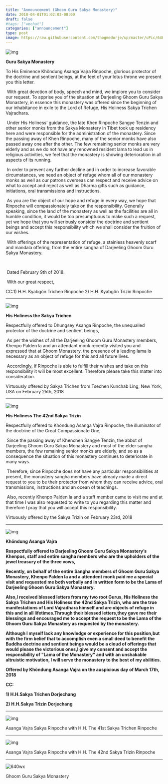 ```yaml
---
title: "Announcement (Ghoom Guru Sakya Monastery)"
date: 2018-04-01T01:02:03-08:00
draft: false
#tags: ["wechat"]
categories: ["announcement"]
type: post
image: https://raw.githubusercontent.com/thogmedorje/up/master/uPic/640-20200510092706928.jpeg
---
```



![img](https://raw.githubusercontent.com/thogmedorje/up/master/uPic/640-20200510092706928.jpeg)


**Guru Sakya Monastery**



To His Eminence Khöndung Asanga Vajra Rinpoche, glorious protector of the doctrine and sentient beings, at the feet of your lotus throne we present you this letter.



​    With great devotion of body, speech and mind, we implore you to consider our request.  To apprise you of the situation at Darjeeling Ghoom Guru Sakya Monastery, in essence this monastery was offered since the beginning of our inhabitance in exile to the Lord of Refuge, His Holiness Sakya Trichen Vajradhara.



​    Under His Holiness’ guidance, the late Khen Rinpoche Sangye Tenzin and other senior monks from the Sakya Monastery in Tibet took up residency here and were responsible for the administration of the monastery.  Since the passing away of Khen Rinpoche, many of the senior monks have also passed away one after the other. The few remaining senior monks are very elderly and as we do not have any renowned resident lama to lead us in religious activities, we feel that the monastery is showing deterioration in all aspects of its running.

 

​    In order to prevent any further decline and in order to increase favorable circumstances, we need an object of refuge whom all of our monastery monks as well as our patrons overseas can respect and receive advice on what to accept and reject as well as Dharma gifts such as guidance, initiations, oral transmissions and instructions.



​    As you are the object of our hope and refuge in every way, we hope that Rinpoche will compassionately take on the responsibility. Generally speaking, since the land of the monastery as well as the facilities are all in humble condition, it would be too presumptuous to make such a request, yet we hope that you will seriously consider the doctrine and sentient beings and accept this responsibility which we shall consider the fruition of our wishes.

 

​    With offerings of the representation of refuge, a stainless heavenly scarf and mandala offering, from the entire sangha of Darjeeling Ghoom Guru Sakya Monastery. 

​          

​    Dated February 9th of 2018.

​    With our great respect,



CC:1) H.H. Kyabgön Trichen Rinpoche 2) H.H. Kyabgön Trizin Rinpoche



---


![img](https://raw.githubusercontent.com/thogmedorje/up/master/uPic/640-20200510092657930.jpeg)

**His Holiness the Sakya Trichen**

 

Respectfully offered to Dhungsey Asanga Rinpoche, the unequalled protector of the doctrine and sentient beings,

 

​    As per the wishes of all the Darjeeling Ghoom Guru Monastery members, Khenpo Palden la and an attendant monk recently visited you and expressed that at Ghoom Monastery, the presence of a leading lama is necessary as an object of refuge for this and all future lives.



​    Accordingly, if Rinpoche is able to fulfill their wishes and take on this responsibility it will be most excellent.  Therefore please take this matter into consideration.





Virtuously offered by Sakya Trichen from Tsechen Kunchab Ling, New York, USA on February 25th, 2018



---


![img](https://raw.githubusercontent.com/thogmedorje/up/master/uPic/640-20200510092649010.jpeg)



**His Holiness The 42nd Sakya Trizin**




Respectfully offered to Khöndung Asanga Vajra Rinpoche, the illuminator of the doctrine of the Great Compassionate One,



​    Since the passing away of Khenchen Sangye Tenzin, the abbot of Darjeeling Ghoom Guru Sakya Monastery and most of the elder sangha members, the few remaining senior monks are elderly, and so as a consequence the situation of this monastery continues to deteriorate in many ways.



​    Therefore, since Rinpoche does not have any particular responsibilities at present, the monastery sangha members have already made a direct request to you to be their protector from whom they can receive advice, oral transmissions, instructions and an ocean of teachings.



​    Also, recently Khenpo Palden la and a staff member came to visit me and at that time I was also requested to write to you regarding this matter and therefore I pray that you will accept this responsibility.





Virtuously offered by the Sakya Trizin on February 23rd, 2018   

---

![img](https://raw.githubusercontent.com/thogmedorje/up/master/uPic/640-20200510092640011.jpeg)



**Khöndung Asanga Vajra**



**Respectfully offered to Darjeeling Ghoom Guru Sakya Monastery’s Khenpos, staff and entire sangha members who are the upholders of the jewel treasury of the three vows,**



**Recently, on behalf of the entire Sangha members of Ghoom Guru Sakya Monastery, Khenpo Palden la and a attendent monk paid me a special visit and requested me both verbally and in written form to be the Lama of** **Darjeeling Ghoom Guru Sakya Monastery.** 



**Also,I received blessed letters from my two root Gurus, His Holiness the Sakya Trichen and His Holiness the 42nd Sakya Trizin, who are the true manifestations of Lord Vajradhara himself and are objects of refuge in this and in all lifetimes.Through their blessed letters,they gave me their blessings and encouraged me to accept the request to be the Lama of the Ghoom Guru Sakya Monastery as requested by the monastery.**


**Although I myself lack any knowledge or experience for this position,but with the firm belief that to accomplish even a small deed to benefit the Buddha doctrine and sentient beings would be a cloud of offerings that would please the victorious ones,I give my consent and accept the responsibility of "Lama of the Monastery" and with an unshakable altruistic motivation, I will serve the monastery to the best of my abilities.**




**Offered by Khöndung Asanga Vajra on the auspicious day of March 17th, 2018**



**CC:**

**1) H.H.Sakya Trichen Dorjechang**

**2) H.H.Sakya Trizin Dorjechang**

---



![img](https://raw.githubusercontent.com/thogmedorje/up/master/uPic/640-20200510092629025.jpeg)



Asanga Vajra Sakya Rinpoche with H.H. The 41st Sakya Trichen Rinpoche



---

![img](https://raw.githubusercontent.com/thogmedorje/up/master/uPic/640-20200510092620053.jpeg)



Asanga Vajra Sakya Rinpoche with H.H. The 42nd Sakya Trizin Rinpoche

---

![640wx](https://raw.githubusercontent.com/thogmedorje/up/master/uPic/640wx.jpeg)

Ghoom Guru Sakya Monastery

